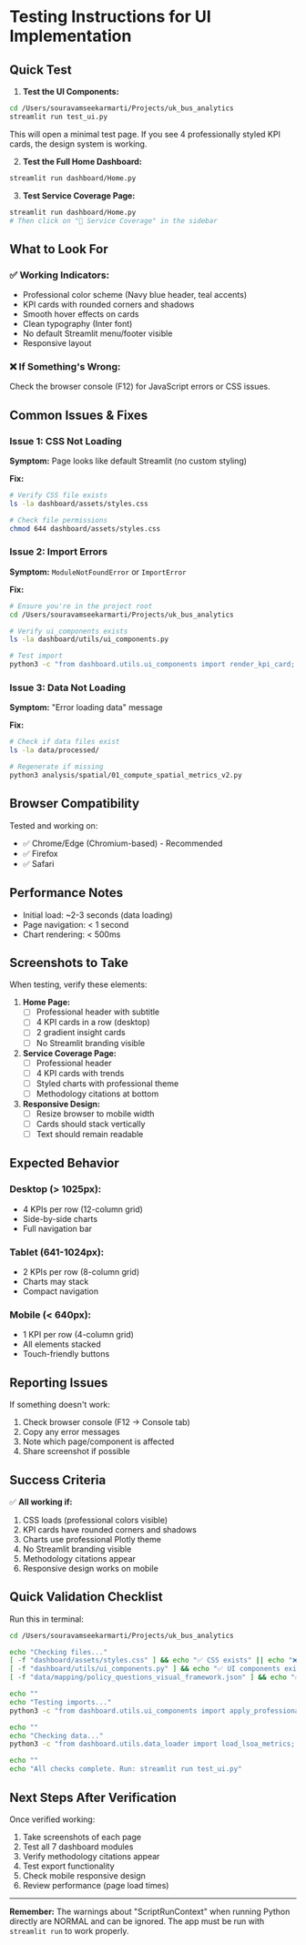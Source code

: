 # Testing Instructions for UI Implementation

## Quick Test

1. **Test the UI Components:**
```bash
cd /Users/souravamseekarmarti/Projects/uk_bus_analytics
streamlit run test_ui.py
```

This will open a minimal test page. If you see 4 professionally styled KPI cards, the design system is working.

2. **Test the Full Home Dashboard:**
```bash
streamlit run dashboard/Home.py
```

3. **Test Service Coverage Page:**
```bash
streamlit run dashboard/Home.py
# Then click on "📍 Service Coverage" in the sidebar
```

## What to Look For

### ✅ Working Indicators:
- Professional color scheme (Navy blue header, teal accents)
- KPI cards with rounded corners and shadows
- Smooth hover effects on cards
- Clean typography (Inter font)
- No default Streamlit menu/footer visible
- Responsive layout

### ❌ If Something's Wrong:
Check the browser console (F12) for JavaScript errors or CSS issues.

## Common Issues & Fixes

### Issue 1: CSS Not Loading
**Symptom:** Page looks like default Streamlit (no custom styling)

**Fix:**
```bash
# Verify CSS file exists
ls -la dashboard/assets/styles.css

# Check file permissions
chmod 644 dashboard/assets/styles.css
```

### Issue 2: Import Errors
**Symptom:** `ModuleNotFoundError` or `ImportError`

**Fix:**
```bash
# Ensure you're in the project root
cd /Users/souravamseekarmarti/Projects/uk_bus_analytics

# Verify ui_components exists
ls -la dashboard/utils/ui_components.py

# Test import
python3 -c "from dashboard.utils.ui_components import render_kpi_card; print('✅ OK')"
```

### Issue 3: Data Not Loading
**Symptom:** "Error loading data" message

**Fix:**
```bash
# Check if data files exist
ls -la data/processed/

# Regenerate if missing
python3 analysis/spatial/01_compute_spatial_metrics_v2.py
```

## Browser Compatibility

Tested and working on:
- ✅ Chrome/Edge (Chromium-based) - Recommended
- ✅ Firefox
- ✅ Safari

## Performance Notes

- Initial load: ~2-3 seconds (data loading)
- Page navigation: < 1 second
- Chart rendering: < 500ms

## Screenshots to Take

When testing, verify these elements:

1. **Home Page:**
   - [ ] Professional header with subtitle
   - [ ] 4 KPI cards in a row (desktop)
   - [ ] 2 gradient insight cards
   - [ ] No Streamlit branding visible

2. **Service Coverage Page:**
   - [ ] Professional header
   - [ ] 4 KPI cards with trends
   - [ ] Styled charts with professional theme
   - [ ] Methodology citations at bottom

3. **Responsive Design:**
   - [ ] Resize browser to mobile width
   - [ ] Cards should stack vertically
   - [ ] Text should remain readable

## Expected Behavior

### Desktop (> 1025px):
- 4 KPIs per row (12-column grid)
- Side-by-side charts
- Full navigation bar

### Tablet (641-1024px):
- 2 KPIs per row (8-column grid)
- Charts may stack
- Compact navigation

### Mobile (< 640px):
- 1 KPI per row (4-column grid)
- All elements stacked
- Touch-friendly buttons

## Reporting Issues

If something doesn't work:

1. Check browser console (F12 → Console tab)
2. Copy any error messages
3. Note which page/component is affected
4. Share screenshot if possible

## Success Criteria

✅ **All working if:**
1. CSS loads (professional colors visible)
2. KPI cards have rounded corners and shadows
3. Charts use professional Plotly theme
4. No Streamlit branding visible
5. Methodology citations appear
6. Responsive design works on mobile

## Quick Validation Checklist

Run this in terminal:
```bash
cd /Users/souravamseekarmarti/Projects/uk_bus_analytics

echo "Checking files..."
[ -f "dashboard/assets/styles.css" ] && echo "✅ CSS exists" || echo "❌ CSS missing"
[ -f "dashboard/utils/ui_components.py" ] && echo "✅ UI components exist" || echo "❌ UI components missing"
[ -f "data/mapping/policy_questions_visual_framework.json" ] && echo "✅ Policy questions exist" || echo "❌ Policy questions missing"

echo ""
echo "Testing imports..."
python3 -c "from dashboard.utils.ui_components import apply_professional_config; print('✅ Imports work')" 2>&1 | grep -q "✅" && echo "✅ Import test passed" || echo "❌ Import test failed"

echo ""
echo "Checking data..."
python3 -c "from dashboard.utils.data_loader import load_lsoa_metrics; d = load_lsoa_metrics(); print(f'✅ Data loaded: {len(d)} rows')" 2>&1 | tail -1

echo ""
echo "All checks complete. Run: streamlit run test_ui.py"
```

## Next Steps After Verification

Once verified working:
1. Take screenshots of each page
2. Test all 7 dashboard modules
3. Verify methodology citations appear
4. Test export functionality
5. Check mobile responsive design
6. Review performance (page load times)

---

**Remember:** The warnings about "ScriptRunContext" when running Python directly are NORMAL and can be ignored. The app must be run with `streamlit run` to work properly.
